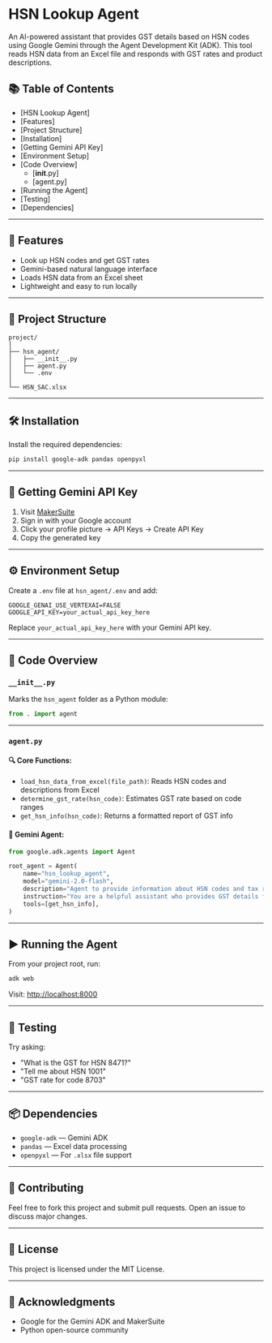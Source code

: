 
# HSN Lookup Agent

An AI-powered assistant that provides GST details based on HSN codes using Google Gemini through the Agent Development Kit (ADK). This tool reads HSN data from an Excel file and responds with GST rates and product descriptions.


## 📚 Table of Contents

- [HSN Lookup Agent]
- [Features]
- [Project Structure]
- [Installation]
- [Getting Gemini API Key]
- [Environment Setup]
- [Code Overview]
  - [__init__.py]
  - [agent.py]
- [Running the Agent]
- [Testing]
- [Dependencies]

---

## 🚀 Features

- Look up HSN codes and get GST rates
- Gemini-based natural language interface
- Loads HSN data from an Excel sheet
- Lightweight and easy to run locally

---

## 📁 Project Structure

```
project/
│
├── hsn_agent/
│   ├── __init__.py
│   ├── agent.py
│   └── .env
│
└── HSN_SAC.xlsx
```

---

## 🛠 Installation

Install the required dependencies:

```bash
pip install google-adk pandas openpyxl
```

---

## 🔑 Getting Gemini API Key

1. Visit [MakerSuite](https://makersuite.google.com/app)
2. Sign in with your Google account
3. Click your profile picture → API Keys → Create API Key
4. Copy the generated key

---

## ⚙️ Environment Setup

Create a `.env` file at `hsn_agent/.env` and add:

```env
GOOGLE_GENAI_USE_VERTEXAI=FALSE
GOOGLE_API_KEY=your_actual_api_key_here
```

Replace `your_actual_api_key_here` with your Gemini API key.

---

## 📄 Code Overview

### `__init__.py`

Marks the `hsn_agent` folder as a Python module:

```python
from . import agent
```

---

### `agent.py`

#### 🔍 Core Functions:

- `load_hsn_data_from_excel(file_path)`: Reads HSN codes and descriptions from Excel
- `determine_gst_rate(hsn_code)`: Estimates GST rate based on code ranges
- `get_hsn_info(hsn_code)`: Returns a formatted report of GST info

#### 🤖 Gemini Agent:

```python
from google.adk.agents import Agent

root_agent = Agent(
    name="hsn_lookup_agent",
    model="gemini-2.0-flash",
    description="Agent to provide information about HSN codes and tax rates.",
    instruction="You are a helpful assistant who provides GST details for HSN codes.",
    tools=[get_hsn_info],
)
```

---

## ▶️ Running the Agent

From your project root, run:

```bash
adk web
```

Visit: [http://localhost:8000](http://localhost:8000)

---

## 🧪 Testing

Try asking:

- "What is the GST for HSN 8471?"
- "Tell me about HSN 1001"
- "GST rate for code 8703"

---

## 📦 Dependencies

- `google-adk` — Gemini ADK
- `pandas` — Excel data processing
- `openpyxl` — For `.xlsx` file support

---

## 🤝 Contributing

Feel free to fork this project and submit pull requests. Open an issue to discuss major changes.

---

## 📄 License

This project is licensed under the MIT License.

---

## 🙏 Acknowledgments

- Google for the Gemini ADK and MakerSuite
- Python open-source community
